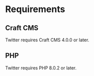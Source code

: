 # Requirements

## Craft CMS
Twitter requires Craft CMS 4.0.0 or later.

## PHP
Twitter requires PHP 8.0.2 or later.